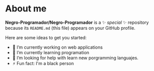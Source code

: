 # About me


**Negro-Programador/Negro-Programador** is a ✨ _special_ ✨ repository because its `README.md` (this file) appears on your GitHub profile.

Here are some ideas to get you started:

- 🔭 I’m currently working on web applications
- 🌱 I’m currently learning programation
- 🤔 I’m looking for help with learn new porgramming languajes.
- ⚡ Fun fact: I'm a black person

